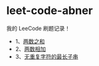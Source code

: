 # leet-code-abner

我的 LeeCode 刷题记录！

- 1、[两数之和](./1/README.md)
- 2、[两数相加](./2/README.md)
- 3、[无重复字符的最长子串](./3/README.md)
